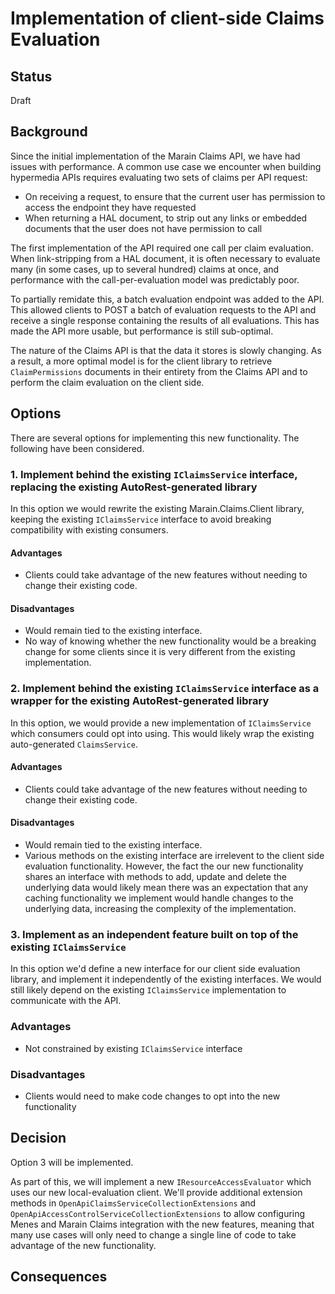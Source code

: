 # Implementation of client-side Claims Evaluation

## Status

Draft

## Background

Since the initial implementation of the Marain Claims API, we have had issues with performance. A common use case we encounter when building hypermedia APIs requires evaluating two sets of claims per API request:
- On receiving a request, to ensure that the current user has permission to access the endpoint they have requested
- When returning a HAL document, to strip out any links or embedded documents that the user does not have permission to call

The first implementation of the API required one call per claim evaluation. When link-stripping from a HAL document, it is often necessary to evaluate many (in some cases, up to several hundred) claims at once, and performance with the call-per-evaluation model was predictably poor.

To partially remidate this, a batch evaluation endpoint was added to the API. This allowed clients to POST a batch of evaluation requests to the API and receive a single response containing the results of all evaluations. This has made the API more usable, but performance is still sub-optimal.

The nature of the Claims API is that the data it stores is slowly changing. As a result, a more optimal model is for the client library to retrieve `ClaimPermissions` documents in their entirety from the Claims API and to perform the claim evaluation on the client side. 

## Options

There are several options for implementing this new functionality. The following have been considered.

### 1. Implement behind the existing `IClaimsService` interface, replacing the existing AutoRest-generated library

In this option we would rewrite the existing Marain.Claims.Client library, keeping the existing `IClaimsService` interface to avoid breaking compatibility with existing consumers.

#### Advantages
- Clients could take advantage of the new features without needing to change their existing code.

#### Disadvantages
- Would remain tied to the existing interface.
- No way of knowing whether the new functionality would be a breaking change for some clients since it is very different from the existing implementation.

### 2. Implement behind the existing `IClaimsService` interface as a wrapper for the existing AutoRest-generated library

In this option, we would provide a new implementation of `IClaimsService` which consumers could opt into using. This would likely wrap the existing auto-generated `ClaimsService`.

#### Advantages
- Clients could take advantage of the new features without needing to change their existing code.

#### Disadvantages
- Would remain tied to the existing interface.
- Various methods on the existing interface are irrelevent to the client side evaluation functionality. However, the fact the our new functionality shares an interface with methods to add, update and delete the underlying data would likely mean there was an expectation that any caching functionality we implement would handle changes to the underlying data, increasing the complexity of the implementation.

### 3. Implement as an independent feature built on top of the existing `IClaimsService`

In this option we'd define a new interface for our client side evaluation library, and implement it independently of the existing interfaces. We would still likely depend on the existing `IClaimsService` implementation to communicate with the API.

### Advantages
- Not constrained by existing `IClaimsService` interface

### Disadvantages
- Clients would need to make code changes to opt into the new functionality

## Decision

Option 3 will be implemented.

As part of this, we will implement a new `IResourceAccessEvaluator` which uses our new local-evaluation client. We'll provide additional extension methods in `OpenApiClaimsServiceCollectionExtensions` and `OpenApiAccessControlServiceCollectionExtensions` to allow configuring Menes and Marain Claims integration with the new features, meaning that many use cases will only need to change a single line of code to take advantage of the new functionality.

## Consequences

